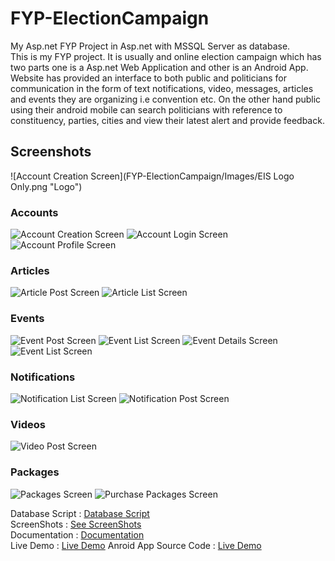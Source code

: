 FYP-ElectionCampaign
====================

My Asp.net FYP Project in  Asp.net with MSSQL Server as database.<br />
This is my FYP project. It is usually and online election campaign which has two parts one is a Asp.net Web Application and other is an Android App. Website has provided an interface to both public and politicians for communication in the form of text notifications, video, messages, articles and events they are organizing i.e convention etc. On the other hand public using their android mobile can search politicians with reference to constituency, parties, cities and view their latest alert and provide feedback.
<br />
## Screenshots
![Account Creation Screen](FYP-ElectionCampaign/Images/EIS Logo Only.png "Logo")
### Accounts
![Account Creation Screen](media/request_account.png?raw=true "Account Creation")
![Account Login Screen](media/account_login.png?raw=true "Account Login")
![Account Profile Screen](media/account_profile.png?raw=true "Account Profile")
### Articles
![Article Post Screen](media/article_post.png?raw=true "Post Article")
![Article List Screen](media/articles_list.png?raw=true "Article List")
### Events
![Event Post Screen](media/event_post.png?raw=true "Event Post")
![Event List Screen](media/events_list.png?raw=true "Event List")
![Event Details Screen](media/events_details.png?raw=true "Event Details")
![Event List Screen](media/my_events_list.png?raw=true "Event List")
### Notifications
![Notification List Screen](media/notification_list.png?raw=true "Notification List")
![Notification Post Screen](media/notification_post.png?raw=true "Notification Post")
### Videos
![Video Post Screen](media/vidoe_post.png?raw=true "Video Post")
### Packages
![Packages Screen](media/packages_plan.png?raw=true "Packages")
![Purchase Packages Screen](media/puchase_packages.png?raw=true "Purchase Packages")


Database Script : <a href="https://gist.github.com/TaqiOfficial/f48678d796d251bc4de4">Database Script</a><br />
ScreenShots : <a href="https://www.behance.net/gallery/18250497/Digitalized-Electroid-Campaign">See ScreenShots</a><br />
Documentation : <a href="https://www.dropbox.com/s/kgdn1o1b037snsj/FYP%20-%20Complete%20Documentation.pdf?dl=0">Documentation</a> <br />
Live Demo : <a href="http://decsys.somee.com/Login/Login.aspx">Live Demo</a>
Anroid App Source Code : <a href="https://github.com/TaqiOfficial/EIS">Live Demo</a>
